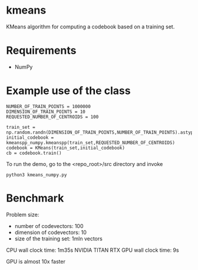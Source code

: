 # kmeans
KMeans algorithm for computing a codebook based on a training set.

# Requirements

* NumPy

# Example use of the class

```
NUMBER_OF_TRAIN_POINTS = 1000000                                                                                                                                                                        
DIMENSION_OF_TRAIN_POINTS = 10                                                                                                                                                                             
REQUESTED_NUMBER_OF_CENTROIDS = 100               

train_set = np.random.randn(DIMENSION_OF_TRAIN_POINTS,NUMBER_OF_TRAIN_POINTS).astype(np.float32)                                                                                                                                                      
initial_codebook = kmeanspp_numpy.kmeanspp(train_set,REQUESTED_NUMBER_OF_CENTROIDS)                                                                                                                                                                           
codebook = KMeans(train_set,initial_codebook)                                                                                                                                                                                                           
cb = codebook.train()         
```

To run the demo, go to the <repo_root>/src directory and invoke

```
python3 kmeans_numpy.py
```

# Benchmark
Problem size:
* number of codevectors: 100
* dimension of codevectors: 10
* size of the training set: 1mln vectors

CPU wall clock time: 1m35s
NVIDIA TITAN RTX GPU wall clock time: 9s

GPU is almost 10x faster
